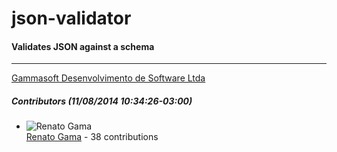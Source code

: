 # json-validator
#### Validates JSON against a schema
---
[Gammasoft Desenvolvimento de Software Ltda](mailto:contact@gammasoft.com.br)  

##### Contributors (11/08/2014 10:34:26-03:00)
- ![Renato Gama](http://www.gravatar.com/avatar/e5c3912f727b5788f229e2be8e8d65e2?s=40&d=identicon)  
  [Renato Gama](https://github.com/renatoargh) - 38 contributions